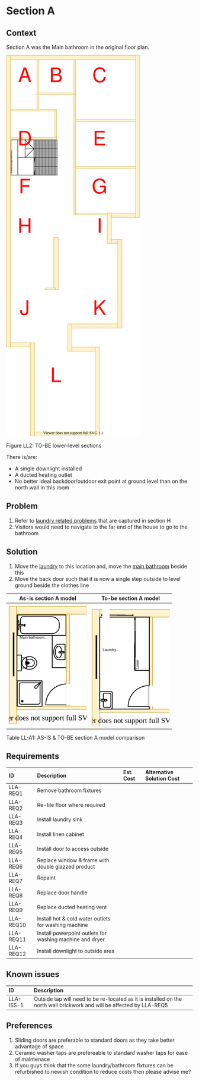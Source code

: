 # Section A

## Context

Section A was the Main bathroom in the original floor plan.

![TO-BE lower-level diagram](Lower-Level-TO-BE-sections.svg)

Figure LL2: TO-BE lower-level sections

There is/are:
* A single downlight installed
* A ducted heating outlet
* No better ideal backdoor/outdoor exit point at ground level than on the north wall in this room  


## Problem

1. Refer to [laundry related problems](./section-H-requirements.md#Problem) that are captured in section H
2. Visitors would need to navigate to the far end of the house to go to the bathroom


## Solution

1. Move the [laundry](./section-H-requirements.md) to this location and, move the [main bathroom](./section-DF-requirements.md) beside this
2. Move the back door such that it is now a single step outside to level ground beside the clothes line  

|As-is section A model| To-be section A model|
|:---:|:---:|
|![AS-IS lower-level section A diagram](Lower-Level-AS-IS-section-A.svg)|![TO-BE lower-level section A diagram](Lower-Level-TO-BE-section-A.svg)|

Table LL-A1: AS-IS & TO-BE section A model comparison


## Requirements

|ID|Description|Est. Cost|Alternative Solution Cost|
|:---|:---|:---|:---|
|LLA-REQ1|Remove bathroom fixtures|||
|LLA-REQ2|Re-tile floor where required|||
|LLA-REQ3|Install laundry sink|||
|LLA-REQ4|Install linen cabinet|||
|LLA-REQ5|Install door to access outside|||
|LLA-REQ6|Replace window & frame with double glazzed product|||
|LLA-REQ7|Repaint|||
|LLA-REQ8|Replace door handle|||
|LLA-REQ9|Replace ducted heating vent|||
|LLA-REQ10|Install hot & cold water outlets for washing machine|||
|LLA-REQ11|Install powerpoint outlets for washing machine and dryer|||
|LLA-REQ12|Install downlight to outside area|||


## Known issues

|ID|Description|
|:---|:---|
|LLA-ISS-1|Outside tap will need to be re-located as it is installed on the north wall brickwork and will be affected by LLA-REQ5|  


## Preferences
1. Sliding doors are preferable to standard doors as they take better advantage of space
2. Ceramic washer taps are prefereable to standard washer taps for ease of maintenace 
3. If you guys think that the some laundry/bathroom fixtures can be refurbished to newish condition to reduce costs then please advise me?

